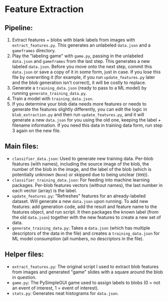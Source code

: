 # Feature Extraction

## Pipeline:

1. Extract features + blobs with blank labels from images with `extract_features.py`. This generates an unlabeled `data.json` and a `gameframes` directory.
2. Play the "labeling game" with `game.py`, passing in the unlabeled `data.json` and `gameframes` from the last step. This generates a new labeled `data.json`. Before you move onto the next step, commit this `data.json` or save a copy of it in some form, just in case. If you lose this file by overwriting it (for example, if you run `update_features.py` later and the blob generation isn't correct), it will be costly to replace.
3. Generate a `training_data.json` (ready to pass to a ML model) by running `generate_training_data.py`.
4. Train a model with `training_data.json`.
5. If you determine your blob data needs more features or needs to generate the features slightly differently, you can edit the logic in `blob_extraction.py` and then run `update_features.py`, and it will generate a new `data.json` for you using the old one, keeping the label + filename information. If you need this data in training data form, run step 3 again on the new file.

## Main files:
- `classifier_data.json`:
  Used to generate new training data. Per-blob features (with names), including the source image of the blob, the number of the blob in the image, and the label of the blob (which is potentially unknown (`None`) or skipped due to being unclear (`999`)).
- `classifier_training_data.json`:
  For feeding into machine learning packages. Per-blob features vectors (without names), the last number in each vector (array) is the label.
- `update_features.py`:
  "Refreshes" features for an already-labeled dataset. Will generate a new `data.json` upon running. To add new features: add generation code, add the result and feature name to the features object, and run script. It then packages the known label (from the old `data.json`) together with the new features to create a new set of data.
- `generate_training_data.py`:
  Takes a `data.json` (which has multiple descriptors of the data in the file) and creates a `training_data.json` for ML model consumption (all numbers, no descriptors in the file). 

## Helper files:
- `extract_features.py`:
  The original script I used to extract blob features from images and generated "game" slides with a square around the blob in question.
- `game.py`:
  The PySimpleGUI game used to assign labels to blobs (0 = not an event of interest, 1 = event of interest).
- `stats.py`:
  Generates neat histograms for `data.json`.
